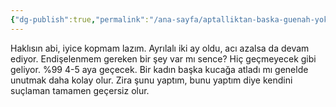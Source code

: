 ```yaml
---
{"dg-publish":true,"permalink":"/ana-sayfa/aptalliktan-baska-guenah-yoktur/","tags":["gardenEntry"],"noteIcon":"","created":"2024-06-15T22:24:29.806+03:00","updated":"2024-06-15T22:25:07.686+03:00"}
---
```


Haklısın abi, iyice kopmam lazım. Ayrılalı iki ay oldu, acı azalsa da devam ediyor. Endişelenmem gereken bir şey var mı sence? Hiç geçmeyecek gibi geliyor.
%99 4-5 aya geçecek. Bir kadın başka kucağa atladı mı genelde unutmak daha kolay olur. Zira şunu yaptım, bunu yaptım diye kendini suçlaman tamamen geçersiz olur.


